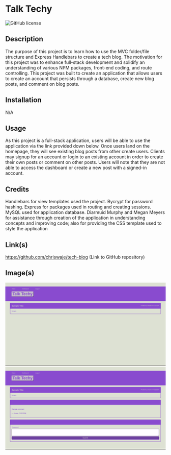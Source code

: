 # Talk Techy

![GitHub license](https://img.shields.io/badge/license-MIT-blue.svg)

## Description

The purpose of this project is to learn how to use the MVC folder/file structure and Express Handlebars to create a tech blog. The motivation for this project  was to enhance full-stack development and solidify an understanding of various NPM packages, front-end coding, and route controlling. This project was built to create an application that allows users to create an account that persists through a database, create new blog posts, and comment on blog posts. 

## Installation

N/A

## Usage

As this project is a full-stack application, users will be able to use the application via the link provided down below. Once users land on the homepage, they will see existing blog posts from other create users. Clients may signup for an account or login to an existing account in order to create their own posts or comment on other posts. Users will note that they are not able to access the dashboard or create a new post with a signed-in account. 

## Credits

Handlebars for view templates used the project. Bycrypt for password hashing. Express for packages used in routing and creating sessions. MySQL used for application database. Diarmuid Murphy and Megan Meyers for assistance through creation of the application in understanding concepts and improving code; also for providing the CSS template used to style the application

## Link(s)

https://github.com/chriswaje/tech-blog (Link to GitHub repository)

## Image(s)

![](./assets/tech-blog-home.png)
![](./assets/tech-blog-post.png)